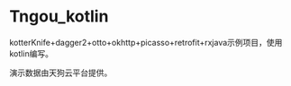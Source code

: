 # Tngou_kotlin
kotterKnife+dagger2+otto+okhttp+picasso+retrofit+rxjava示例项目，使用kotlin编写。

演示数据由天狗云平台提供。